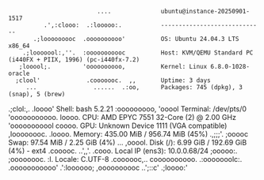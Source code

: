                              ....              ubuntu@instance-20250901-1517
              .',:clooo:  .:looooo:.           -----------------------------
           .;looooooooc  .oooooooooo'          OS: Ubuntu 24.04.3 LTS x86_64
        .;looooool:,''.  :ooooooooooc          Host: KVM/QEMU Standard PC (i440FX + PIIX, 1996) (pc-i440fx-7.2)
       ;looool;.         'oooooooooo,          Kernel: Linux 6.8.0-1028-oracle
      ;clool'             .cooooooc.  ,,       Uptime: 3 days
         ...                ......  .:oo,      Packages: 745 (dpkg), 3 (snap), 5 (brew)
  .;clol:,.                        .loooo'     Shell: bash 5.2.21
 :ooooooooo,                        'ooool     Terminal: /dev/pts/0
'ooooooooooo.                        loooo.    CPU: AMD EPYC 7551 32-Core (2) @ 2.00 GHz
'ooooooooool                         coooo.    GPU: Unknown Device 1111 (VGA compatible)
 ,loooooooc.                        .loooo.    Memory: 435.00 MiB / 956.74 MiB (45%)
   .,;;;'.                          ;ooooc     Swap: 97.54 MiB / 2.25 GiB (4%)
       ...                         ,ooool.     Disk (/): 6.99 GiB / 192.69 GiB (4%) - ext4
    .cooooc.              ..',,'.  .cooo.      Local IP (ens3): 10.0.0.68/24
      ;ooooo:.           ;oooooooc.  :l.       Locale: C.UTF-8
       .coooooc,..      coooooooooo.
         .:ooooooolc:. .ooooooooooo'
           .':loooooo;  ,oooooooooc
               ..';::c'  .;loooo:'
